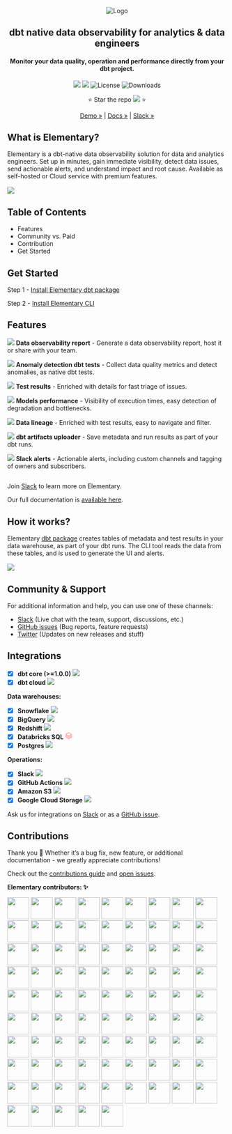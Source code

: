 <p align="center">
<img alt="Logo" src="static/github_banner.png"/ width="1000">
</p>

<h2 align="center">
 dbt native data observability for analytics & data engineers
</h2>
<h4 align="center">
Monitor your data quality, operation and performance directly from your dbt project.
</h4>

<p align="center">
<a href="https://www.elementary-data.com/community"><img src="https://img.shields.io/badge/join-Slack-ff69b4"/></a>
<a href="https://docs.elementary-data.com/quickstart"><img src="https://img.shields.io/badge/docs-quickstart-orange"/></a>
<img alt="License" src="https://img.shields.io/badge/license-Apache--2.0-ff69b4"/>
<img alt="Downloads" src="https://static.pepy.tech/personalized-badge/elementary-lineage?period=total&units=international_system&left_color=grey&right_color=orange"&left_text=Downloads"/>

<div align="center">

⭐️ Star the repo <a href="https://github.com/elementary-data/elementary/stargazers"><img src="static/star_github.png" width="45"/></a> ⭐

[Demo »](https://bit.ly/3IAp9wf) | [Docs »](https://docs.elementary-data.com/) | [Slack »](https://www.elementary-data.com/community)

</div>

## What is Elementary?

Elementary is a dbt-native data observability solution for data and analytics engineers. Set up in minutes, gain immediate visibility, detect data issues, send actionable alerts, and understand impact and root cause. Available as self-hosted or Cloud service with premium features.

<kbd align="center">
        <a href="https://storage.googleapis.com/elementary_static/elementary_demo.html"><img align="center" style="max-width:300px;" src="static/report_ui.gif"> </a>
</kbd>

<br>

## Table of Contents

- Features
- Community vs. Paid 
- Contribution
- Get Started 

## Get Started
Step 1 - [Install Elementary dbt package](https://docs.elementary-data.com/quickstart)

Step 2 - [Install Elementary CLI](https://docs.elementary-data.com/quickstart-cli)

## Features

<img src="static/happy_fire.ico" width="16"/> **Data observability report** - Generate a data observability report, host it or share with your team.

<img src="static/happy_fire.ico" width="16"/> **Anomaly detection dbt tests** - Collect data quality metrics and detect anomalies, as native dbt tests.

<img src="static/happy_fire.ico" width="16"/> **Test results** - Enriched with details for fast triage of issues.

<img src="static/happy_fire.ico" width="16"/> **Models performance** - Visibility of execution times, easy detection of degradation and bottlenecks.

<img src="static/happy_fire.ico" width="16"/> **Data lineage** - Enriched with test results, easy to navigate and filter.

<img src="static/happy_fire.ico" width="16"/> **dbt artifacts uploader** - Save metadata and run results as part of your dbt runs.

<img src="static/happy_fire.ico" width="16"/> **Slack alerts** - Actionable alerts, including custom channels and tagging of owners and subscribers.

##

Join [Slack](https://www.elementary-data.com/community) to learn more on Elementary.

Our full documentation is [available here](https://docs.elementary-data.com/).

## How it works?

Elementary [dbt package](https://github.com/elementary-data/dbt-data-reliability) creates tables of metadata and test results in your data warehouse, as part of your dbt runs. The CLI tool reads the data from these tables, and is used to generate the UI and alerts.

<img align="center" style="max-width:300px;" src="static/how_elementary_works.png">

## Community & Support

For additional information and help, you can use one of these channels:

- [Slack](https://www.elementary-data.com/community) \(Live chat with the team, support, discussions, etc.\)
- [GitHub issues](https://github.com/elementary-data/elementary/issues) \(Bug reports, feature requests)
- [Twitter](https://twitter.com/ElementaryData) \(Updates on new releases and stuff)

## **Integrations**

- [x] **dbt core (>=1.0.0)** ![](static/dbt-16.png)
- [x] **dbt cloud** ![](static/dbt-16.png)

**Data warehouses:**

- [x] **Snowflake** ![](static/snowflake-16.png)
- [x] **BigQuery** ![](static/bigquery-16.svg)
- [x] **Redshift** ![](static/redshift-16.png)
- [x] **Databricks SQL** ![](static/databricks-16.png)
- [x] **Postgres** ![](static/postgres-16.png)

**Operations:**

- [x] **Slack** ![](static/slack-16.png)
- [x] **GitHub Actions** ![](static/github-actions-16.png)
- [x] **Amazon S3** ![](static/s3-16.svg)
- [x] **Google Cloud Storage** ![](static/gcs-16.png)

Ask us for integrations on [Slack](https://www.elementary-data.com/community) or as a [GitHub issue](https://github.com/elementary-data/elementary-lineage/issues/new).

## **Contributions**

Thank you :orange_heart: Whether it’s a bug fix, new feature, or additional documentation - we greatly appreciate contributions!

Check out the [contributions guide](https://docs.elementary-data.com/general/contributions) and [open issues](https://github.com/elementary-data/elementary/issues).

**Elementary contributors: ✨**

[//]: contributor-faces

<!-- ALL-CONTRIBUTORS-LIST:START - Do not remove or modify this section -->
<!-- prettier-ignore-start -->
<!-- markdownlint-disable -->
<a href="https://github.com/oravi"><img src="https://avatars.githubusercontent.com/u/4517234?v=4" width="50" height="50" alt=""/></a> 
<a href="https://github.com/elongl"><img src="https://avatars.githubusercontent.com/u/30181361?v=4" width="50" height="50" alt=""/></a>
<a href="https://github.com/Maayan-s"><img src="https://avatars.githubusercontent.com/u/22072028?v=4" width="50" height="50" alt=""/></a>
<a href="https://github.com/IDoneShaveIt"><img src="https://avatars.githubusercontent.com/u/48473443?v=4" width="50" height="50" alt=""/></a>
<a href="https://github.com/haritamar"><img src="https://avatars.githubusercontent.com/u/11314965?v=4" width="50" height="50" alt=""/></a>
<a href="https://github.com/Hadarsagiv"><img src="https://avatars.githubusercontent.com/u/119170841?v=4" width="50" height="50" alt=""/></a>
<a href="https://github.com/noaKurman"><img src="https://avatars.githubusercontent.com/u/16741969?v=4" width="50" height="50" alt=""/></a>
<a href="https://github.com/NoyaArie"><img src="https://avatars.githubusercontent.com/u/31591071?v=4" width="50" height="50" alt=""/></a>
<a href="https://github.com/ellakz"><img src="https://avatars.githubusercontent.com/u/18530437?v=4" width="50" height="50" alt=""/></a>
<a href="https://github.com/ofek1weiss"><img src="https://avatars.githubusercontent.com/u/55920061?v=4" width="50" height="50" alt=""/></a>
<a href="https://github.com/erikzaadi"><img src="https://avatars.githubusercontent.com/u/77775?v=4" width="50" height="50" alt=""/></a>
<a href="https://github.com/dapollak"><img src="https://avatars.githubusercontent.com/u/13542197?v=4" width="50" height="50" alt=""/></a>
<a href="https://github.com/Adamgo23"><img src="https://avatars.githubusercontent.com/u/125807478?v=4" width="50" height="50" alt=""/></a>
<a href="https://github.com/RoiTabach"><img src="https://avatars.githubusercontent.com/u/25003091?v=4" width="50" height="50" alt=""/></a>
<a href="https://github.com/hahnbeelee"><img src="https://avatars.githubusercontent.com/u/55263191?v=4" width="50" height="50" alt=""/></a>
<a href="https://github.com/seanglynn-thrive"><img src="https://avatars.githubusercontent.com/u/93200565?v=4" width="50" height="50" alt=""/></a>
<a href="https://github.com/hanywang2"><img src="https://avatars.githubusercontent.com/u/44352119?v=4" width="50" height="50" alt=""/></a>
<a href="https://github.com/Nic3Guy"><img src="https://avatars.githubusercontent.com/u/17640648?v=4" width="50" height="50" alt=""/></a>
<a href="https://github.com/yu-iskw"><img src="https://avatars.githubusercontent.com/u/1523515?v=4" width="50" height="50" alt=""/></a>
<a href="https://github.com/nimrodne"><img src="https://avatars.githubusercontent.com/u/12689357?v=4" width="50" height="50" alt=""/></a>
<a href="https://github.com/hanrok"><img src="https://avatars.githubusercontent.com/u/24649215?v=4" width="50" height="50" alt=""/></a>
<a href="https://github.com/shahafa"><img src="https://avatars.githubusercontent.com/u/904848?v=4" width="50" height="50" alt=""/></a>
<a href="https://github.com/aaron-westlake"><img src="https://avatars.githubusercontent.com/u/99689538?v=4" width="50" height="50" alt=""/></a>
<a href="https://github.com/YashPimple"><img src="https://avatars.githubusercontent.com/u/97302447?v=4" width="50" height="50" alt=""/></a>
<a href="https://github.com/Aylr"><img src="https://avatars.githubusercontent.com/u/928247?v=4" width="50" height="50" alt=""/></a>
<a href="https://github.com/dorazouri"><img src="https://avatars.githubusercontent.com/u/17954776?v=4" width="50" height="50" alt=""/></a>
<a href="https://github.com/ronmorgen1"><img src="https://avatars.githubusercontent.com/u/86912787?v=4" width="50" height="50" alt=""/></a>
<a href="https://github.com/Ecalzo"><img src="https://avatars.githubusercontent.com/u/44735669?v=4" width="50" height="50" alt=""/></a>
<a href="https://github.com/civitaspo"><img src="https://avatars.githubusercontent.com/u/4525500?v=4" width="50" height="50" alt=""/></a>
<a href="https://github.com/fredmny"><img src="https://avatars.githubusercontent.com/u/27257093?v=4" width="50" height="50" alt=""/></a>
<a href="https://github.com/GtheSheep"><img src="https://avatars.githubusercontent.com/u/13685708?v=4" width="50" height="50" alt=""/></a>
<a href="https://github.com/IrinaSel"><img src="https://avatars.githubusercontent.com/u/9607710?v=4" width="50" height="50" alt=""/></a>
<a href="https://github.com/jtalmi"><img src="https://avatars.githubusercontent.com/u/7266609?v=4" width="50" height="50" alt=""/></a>
<a href="https://github.com/tobias-mintlify"><img src="https://avatars.githubusercontent.com/u/110702161?v=4" width="50" height="50" alt=""/></a>
<a href="https://github.com/ValdarT"><img src="https://avatars.githubusercontent.com/u/7242935?v=4" width="50" height="50" alt=""/></a>
<a href="https://github.com/rloredo"><img src="https://avatars.githubusercontent.com/u/21148554?v=4" width="50" height="50" alt=""/></a>
<a href="https://github.com/a13xa1v35"><img src="https://avatars.githubusercontent.com/u/25589304?v=4" width="50" height="50" alt=""/></a>
<a href="https://github.com/kopackiw"><img src="https://avatars.githubusercontent.com/u/26244440?v=4" width="50" height="50" alt=""/></a>
<a href="https://github.com/eKatia"><img src="https://avatars.githubusercontent.com/u/79864170?v=4" width="50" height="50" alt=""/></a>
<a href="https://github.com/nzewail"><img src="https://avatars.githubusercontent.com/u/29211170?v=4" width="50" height="50" alt=""/></a>
<a href="https://github.com/hengpor"><img src="https://avatars.githubusercontent.com/u/4929007?v=4" width="50" height="50" alt=""/></a>
<a href="https://github.com/smitsrr"><img src="https://avatars.githubusercontent.com/u/8473398?v=4" width="50" height="50" alt=""/></a>
<a href="https://github.com/SBurwash"><img src="https://avatars.githubusercontent.com/u/35510512?v=4" width="50" height="50" alt=""/></a>
<a href="https://github.com/kkprab"><img src="https://avatars.githubusercontent.com/u/97446187?v=4" width="50" height="50" alt=""/></a>
<a href="https://github.com/ivan-toriya"><img src="https://avatars.githubusercontent.com/u/43750521?v=4" width="50" height="50" alt=""/></a>
<a href="https://github.com/jelstongreen"><img src="https://avatars.githubusercontent.com/u/17743866?v=4" width="50" height="50" alt=""/></a>
<a href="https://github.com/pei0804"><img src="https://avatars.githubusercontent.com/u/9821370?v=4" width="50" height="50" alt=""/></a>
<a href="https://github.com/esenilsson"><img src="https://avatars.githubusercontent.com/u/2824187?v=4" width="50" height="50" alt=""/></a>
<a href="https://github.com/pratik60"><img src="https://avatars.githubusercontent.com/u/2249430?v=4" width="50" height="50" alt=""/></a>
<a href="https://github.com/benoit-tropos-io"><img src="https://avatars.githubusercontent.com/u/79080900?v=4" width="50" height="50" alt=""/></a>
<a href="https://github.com/kouridis"><img src="https://avatars.githubusercontent.com/u/11500822?v=4" width="50" height="50" alt=""/></a>
<a href="https://github.com/clad"><img src="https://avatars.githubusercontent.com/u/41725?v=4" width="50" height="50" alt=""/></a>
<a href="https://github.com/Deathfireofdoom"><img src="https://avatars.githubusercontent.com/u/53213782?v=4" width="50" height="50" alt=""/></a>
<a href="https://github.com/frannydelaney"><img src="https://avatars.githubusercontent.com/u/77760780?v=4" width="50" height="50" alt=""/></a>
<a href="https://github.com/edbizarro"><img src="https://avatars.githubusercontent.com/u/84926?v=4" width="50" height="50" alt=""/></a>
<a href="https://github.com/Chintanvpatel"><img src="https://avatars.githubusercontent.com/u/1384301?v=4" width="50" height="50" alt=""/></a>
<a href="https://github.com/andreqaugusto"><img src="https://avatars.githubusercontent.com/u/68784205?v=4" width="50" height="50" alt=""/></a>
<a href="https://github.com/tc-chrisbui"><img src="https://avatars.githubusercontent.com/u/115048867?v=4" width="50" height="50" alt=""/></a>
<a href="https://github.com/vishaalkk"><img src="https://avatars.githubusercontent.com/u/13641827?v=4" width="50" height="50" alt=""/></a>
<a href="https://github.com/sadahry"><img src="https://avatars.githubusercontent.com/u/28292300?v=4" width="50" height="50" alt=""/></a>
<a href="https://github.com/will-warner"><img src="https://avatars.githubusercontent.com/u/110092386?v=4" width="50" height="50" alt=""/></a>
<a href="https://github.com/winzee"><img src="https://avatars.githubusercontent.com/u/1001577?v=4" width="50" height="50" alt=""/></a>
<a href="https://github.com/vinooganesh"><img src="https://avatars.githubusercontent.com/u/2461070?v=4" width="50" height="50" alt=""/></a>
<a href="https://github.com/dimoschi"><img src="https://avatars.githubusercontent.com/u/13113025?v=4" width="50" height="50" alt=""/></a>
<a href="https://github.com/manulpatel"><img src="https://avatars.githubusercontent.com/u/77568048?v=4" width="50" height="50" alt=""/></a>
<a href="https://github.com/arilmav"><img src="https://avatars.githubusercontent.com/u/60354578?v=4" width="50" height="50" alt=""/></a>
<a href="https://github.com/kochalex"><img src="https://avatars.githubusercontent.com/u/3217653?v=4" width="50" height="50" alt=""/></a>
<a href="https://github.com/mossyyy"><img src="https://avatars.githubusercontent.com/u/11269029?v=4" width="50" height="50" alt=""/></a>
<a href="https://github.com/Nanoro-it"><img src="https://avatars.githubusercontent.com/u/140833455?v=4" width="50" height="50" alt=""/></a>
<a href="https://github.com/chinmayeeudupa"><img src="https://avatars.githubusercontent.com/u/90042185?v=4" width="50" height="50" alt=""/></a>
<a href="https://github.com/kovaacs"><img src="https://avatars.githubusercontent.com/u/20384210?v=4" width="50" height="50" alt=""/></a>
<a href="https://github.com/Arun-kc"><img src="https://avatars.githubusercontent.com/u/22231409?v=4" width="50" height="50" alt=""/></a>
<a href="https://github.com/pbadeer"><img src="https://avatars.githubusercontent.com/u/467756?v=4" width="50" height="50" alt=""/></a>
<a href="https://github.com/JavierLopezT"><img src="https://avatars.githubusercontent.com/u/11339132?v=4" width="50" height="50" alt=""/></a>
<a href="https://github.com/trevdoz"><img src="https://avatars.githubusercontent.com/u/34779611?v=4" width="50" height="50" alt=""/></a>
<a href="https://github.com/francoisforster"><img src="https://avatars.githubusercontent.com/u/1295590?v=4" width="50" height="50" alt=""/></a>
<a href="https://github.com/LePeti"><img src="https://avatars.githubusercontent.com/u/19508797?v=4" width="50" height="50" alt=""/></a>
<a href="https://github.com/belle-crisp"><img src="https://avatars.githubusercontent.com/u/126576963?v=4" width="50" height="50" alt=""/></a>
<a href="https://github.com/jonboulle"><img src="https://avatars.githubusercontent.com/u/2601015?v=4" width="50" height="50" alt=""/></a>
<a href="https://github.com/artem-garmash"><img src="https://avatars.githubusercontent.com/u/5680770?v=4" width="50" height="50" alt=""/></a>
<a href="https://github.com/nicor88"><img src="https://avatars.githubusercontent.com/u/6278547?v=4" width="50" height="50" alt=""/></a>
<a href="https://github.com/diegoquintanav"><img src="https://avatars.githubusercontent.com/u/16281387?v=4" width="50" height="50" alt=""/></a>
<a href="https://github.com/FrankTub"><img src="https://avatars.githubusercontent.com/u/19519819?v=4" width="50" height="50" alt=""/></a>
<a href="https://github.com/suelai"><img src="https://avatars.githubusercontent.com/u/24508576?v=4" width="50" height="50" alt=""/></a>
<a href="https://github.com/aibazhang"><img src="https://avatars.githubusercontent.com/u/29817697?v=4" width="50" height="50" alt=""/></a>
<a href="https://github.com/samirS97"><img src="https://avatars.githubusercontent.com/u/51163297?v=4" width="50" height="50" alt=""/></a>

<!-- markdownlint-restore -->
<!-- prettier-ignore-end -->

<!-- ALL-CONTRIBUTORS-LIST:END -->
